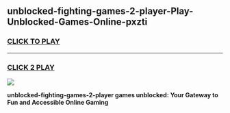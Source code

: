 
## unblocked-fighting-games-2-player-Play-Unblocked-Games-Online-pxzti
<h3>
<a href="https://premium76.site?title=unblocked-fighting-games-2-player&ref=25A">CLICK TO PLAY</a></h3>
<hr>

<h3>
<a href="https://premium76.site?title=unblocked-fighting-games-2-player&ref=25A">CLICK 2 PLAY</a>
  
</h3>

<a href="https://premium76.site?title=unblocked-fighting-games-2-player&ref=25A"><img src="https://clearcache.store/games.png"></a>


**unblocked-fighting-games-2-player games unblocked: Your Gateway to Fun and Accessible Online Gaming**
